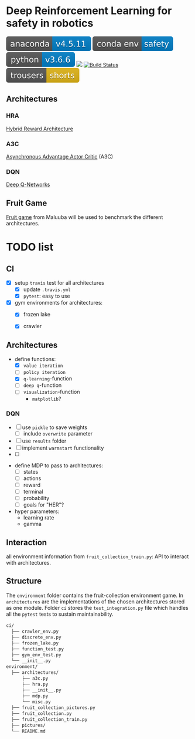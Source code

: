 # Deep Reinforcement Learning for safety in robotics
![](badges/anaconda-v4.5.11-blue.svg)
![](badges/conda_env-safety-blue.svg)
![](badges/python-v3.6.6-blue.svg)
![](badges/Ubuntu-16.04.svg)
[![Build Status](https://travis-ci.com/ipa-mae-ma/safety.svg?branch=master)](https://travis-ci.com/ipa-mae-ma/safety)
![](badges/trousers-shorts-yellow.svg)

## Architectures
### HRA
[Hybrid Reward Architecture](http://arxiv.org/abs/1706.04208)

### A3C
[Asynchronous Advantage Actor Critic](http://arxiv.org/abs/1602.01783) (A3C)

### DQN
[Deep Q-Networks](https://www.nature.com/articles/nature14236.pdf)

## Fruit Game
[Fruit game](https://github.com/Maluuba/hra) from Maluuba will be used to benchmark the different architectures.

# TODO list

## CI
- [x] setup `travis` test for all architectures
  - [x] update `.travis.yml`
  - [x] `pytest`: easy to use

- [x] gym environments for architectures:
  - [x] frozen lake
  - [x] crawler


## Architectures
- define functions:
  - [x] `value iteration`
  - [ ] `policy iteration`
  - [x] `q-learning`-function
  - [ ] `deep q`-function
  - [ ] `visualization`-function
    - `matplotlib`?

### DQN

- [ ] use `pickle` to save weights
  - [ ] include `overwrite` parameter
- [ ] use `results` folder
- [ ] implement `warmstart` functionality
- [ ]

- define MDP to pass to architectures:
  - [ ] states
  - [ ] actions
  - [ ] reward
  - [ ] terminal
  - [ ] probability
  - [ ] goals for "HER"?

- hyper parameters:
  - learning rate
  - gamma

## Interaction
all environment information from `fruit_collection_train.py`: API to interact with architectures.


## Structure
The `environment` folder contains the fruit-collection environment game. In `architectures` are the implementations of the chosen architectures stored as one module.
Folder `ci` stores the `test_integration.py` file which handles all the `pytest` tests to sustain maintainability.

```text
ci/
  ├── crawler_env.py
  ├── discrete_env.py
  ├── frozen_lake.py
  ├── function_test.py
  ├── gym_env_test.py
  └── __init__.py
environment/
  ├── architectures/
      ├── a3c.py
      ├── hra.py
      ├── __init__.py
      ├── mdp.py
      └── misc.py
  ├── fruit_collection_pictures.py
  ├── fruit_collection.py
  ├── fruit_collection_train.py
  ├── pictures/
  └── README.md
```
